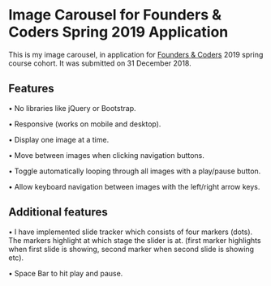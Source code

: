 # Image Carousel for Founders & Coders Spring 2019 Application

This is my image carousel, in application for [Founders & Coders](https://www.foundersandcoders.com/) 2019 spring course cohort. It was submitted on 31 December 2018.

## Features

• No libraries like jQuery or Bootstrap.

• Responsive (works on mobile and desktop).

• Display one image at a time.

• Move between images when clicking navigation buttons.

• Toggle automatically looping through all images with a play/pause button.

• Allow keyboard navigation between images with the left/right arrow keys.

## Additional features

• I have implemented slide tracker which consists of four markers (dots). The markers highlight at which stage the slider
is at. (first marker highlights when first slide is showing, second marker when second slide is showing etc).

• Space Bar to hit play and pause. 

